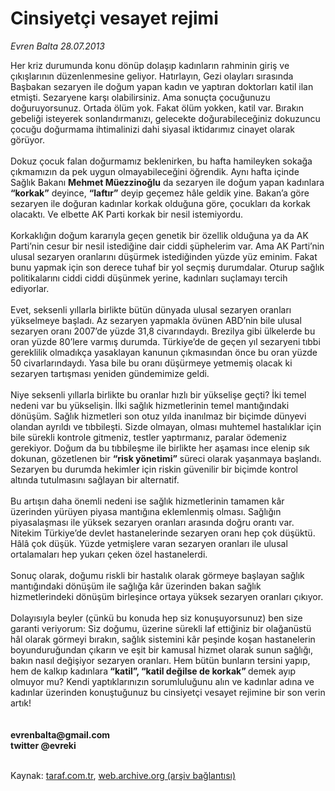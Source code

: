 # Cinsiyetçi vesayet rejimi

*Evren Balta 28.07.2013*

<div class="yazi">Her kriz durumunda konu dönüp dolaşıp kadınların rahminin giriş ve çıkışlarının düzenlenmesine geliyor. Hatırlayın, Gezi olayları sırasında Başbakan sezaryen ile doğum yapan kadın ve yaptıran doktorları katil ilan etmişti. Sezaryene karşı olabilirsiniz. Ama sonuçta çocuğunuzu doğuruyorsunuz. Ortada ölüm yok. Fakat ölüm yokken, katil var. Bırakın gebeliği isteyerek sonlandırmanızı, gelecekte doğurabileceğiniz dokuzuncu çocuğu doğurmama ihtimalinizi dahi siyasal iktidarımız cinayet olarak görüyor.<br/><br/>Dokuz çocuk falan doğurmamız beklenirken, bu hafta hamileyken sokağa çıkmamızın da pek uygun olmayabileceğini öğrendik. Aynı hafta içinde Sağlık Bakanı <strong>Mehmet Müezzinoğlu</strong> da sezaryen ile doğum yapan kadınlara <strong>“korkak”</strong> deyince, <strong>“laftır”</strong> deyip geçemez hâle geldik yine. Bakan’a göre sezaryen ile doğuran kadınlar korkak olduğuna göre, çocukları da korkak olacaktı. Ve elbette AK Parti korkak bir nesil istemiyordu.<br/><br/>Korkaklığın doğum kararıyla geçen genetik bir özellik olduğuna ya da AK Parti’nin cesur bir nesil istediğine dair ciddi şüphelerim var. Ama AK Parti’nin ulusal sezaryen oranlarını düşürmek istediğinden yüzde yüz eminim. Fakat bunu yapmak için son derece tuhaf bir yol seçmiş durumdalar. Oturup sağlık politikalarını ciddi ciddi düşünmek yerine, kadınları suçlamayı tercih ediyorlar.<br/><br/>Evet, seksenli yıllarla birlikte bütün dünyada ulusal sezaryen oranları yükselmeye başladı. Az sezaryen yapmakla övünen ABD’nin bile ulusal sezaryen oranı 2007’de yüzde 31,8 civarındaydı. Brezilya gibi ülkelerde bu oran yüzde 80’lere varmış durumda. Türkiye’de de geçen yıl sezaryeni tıbbi gereklilik olmadıkça yasaklayan kanunun çıkmasından önce bu oran yüzde 50 civarlarındaydı. Yasa bile bu oranı düşürmeye yetmemiş olacak ki sezaryen tartışması yeniden gündemimize geldi.<br/><br/>Niye seksenli yıllarla birlikte bu oranlar hızlı bir yükselişe geçti? İki temel nedeni var bu yükselişin. İlki sağlık hizmetlerinin temel mantığındaki dönüşüm. Sağlık hizmetleri son otuz yılda inanılmaz bir biçimde dünyevi olandan ayrıldı ve tıbbileşti. Sizde olmayan, olması muhtemel hastalıklar için bile sürekli kontrole gitmeniz, testler yaptırmanız, paralar ödemeniz gerekiyor. Doğum da bu tıbbileşme ile birlikte her aşaması ince elenip sık dokunan, gözetlenen bir <strong>“risk yönetimi”</strong> süreci olarak yaşanmaya başlandı. Sezaryen bu durumda hekimler için riskin güvenilir bir biçimde kontrol altında tutulmasını sağlayan bir alternatif.<br/><br/>Bu artışın daha önemli nedeni ise sağlık hizmetlerinin tamamen kâr üzerinden yürüyen piyasa mantığına eklemlenmiş olması. Sağlığın piyasalaşması ile yüksek sezaryen oranları arasında doğru orantı var. Nitekim Türkiye’de devlet hastanelerinde sezaryen oranı hep çok düşüktü. Hâlâ çok düşük. Yüzde yetmişlere varan sezaryen oranları ile ulusal ortalamaları hep yukarı çeken özel hastanelerdi.<br/><br/>Sonuç olarak, doğumu riskli bir hastalık olarak görmeye başlayan sağlık mantığındaki dönüşüm ile sağlığa kâr üzerinden bakan sağlık hizmetlerindeki dönüşüm birleşince ortaya yüksek sezaryen oranları çıkıyor.<br/><br/>Dolayısıyla beyler (çünkü bu konuda hep siz konuşuyorsunuz) ben size garanti veriyorum: Siz doğumu, üzerine sürekli laf ettiğiniz bir olağanüstü hâl olarak görmeyi bırakın, sağlık sistemini kâr peşinde koşan hastanelerin boyunduruğundan çıkarın ve eşit bir kamusal hizmet olarak sunun sağlığı, bakın nasıl değişiyor sezaryen oranları. Hem bütün bunların tersini yapıp, hem de kalkıp kadınlara<strong> “katil”, “katil değilse de korkak” </strong>demek ayıp olmuyor mu? Kendi yaptıklarınızın sorumluluğunu alın ve kadınlar adına ve kadınlar üzerinden konuştuğunuz bu cinsiyetçi vesayet rejimine bir son verin artık!<br/><br/><br/><strong>evrenbalta@gmail.com <br/>twitter @evreki<br/></strong><br/>
</div>

Kaynak: [taraf.com.tr](http://www.taraf.com.tr:80/evren-balta/makale-cinsiyetci-vesayet-rejimi.htm), [web.archive.org (arşiv bağlantısı)](http://web.archive.org/web/20130817070428/http://www.taraf.com.tr:80/evren-balta/makale-cinsiyetci-vesayet-rejimi.htm)
